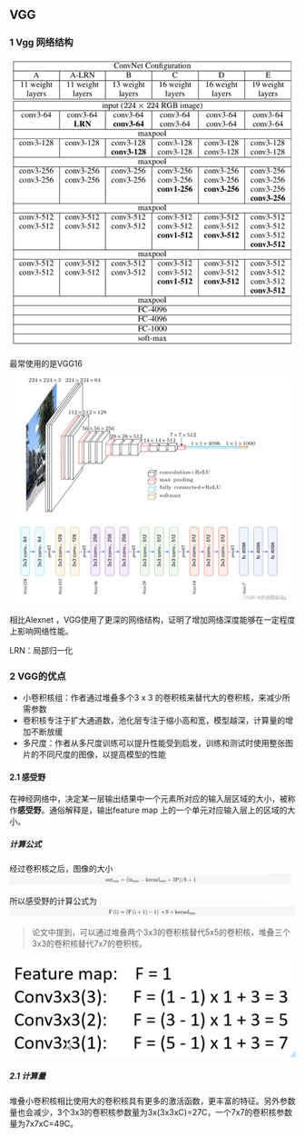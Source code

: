 ## VGG

### 1 Vgg 网络结构

![image1.png](image/image1.png)

最常使用的是VGG16

![image2.png](image/image2.png)

相比Alexnet ，VGG使用了更深的网络结构，证明了增加网络深度能够在一定程度上影响网络性能。

LRN：局部归一化

### 2 VGG的优点

- 小卷积核组：作者通过堆叠多个3 x 3 的卷积核来替代大的卷积核，来减少所需参数
- 卷积核专注于扩大通道数，池化层专注于缩小高和宽，模型越深，计算量的增加不断放缓
- 多尺度：作者从多尺度训练可以提升性能受到启发，训练和测试时使用整张图片的不同尺度的图像，以提高模型的性能

#### 2.1 感受野

在神经网络中，决定某一层输出结果中一个元素所对应的输入层区域的大小，被称作**感受野**。通俗解释是，输出feature map 上的一个单元对应输入层上的区域的大小。

##### 计算公式

经过卷积核之后，图像的大小
![img.png](image/img.png)

所以感受野的计算公式为
![img_1.png](image/img_1.png)

> 论文中提到，可以通过堆叠两个3x3的卷积核替代5x5的卷积核，堆叠三个3x3的卷积核替代7x7的卷积核。

![image3.png](image/image3.png)

##### 2.1 计算量

堆叠小卷积核相比使用大的卷积核具有更多的激活函数，更丰富的特征。另外参数量也会减少，3个3x3的卷积核参数量为3x(3x3xC)=27C，一个7x7的卷积核参数量为7x7xC=49C。
